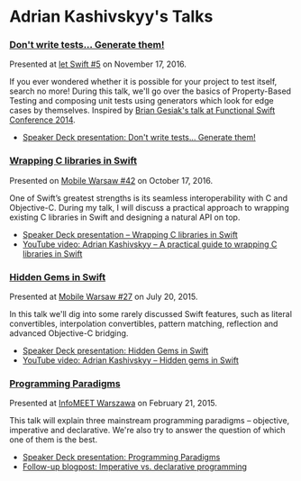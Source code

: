 # Adrian Kashivskyy's Talks

### [Don't write tests... Generate them!](swiftcheck)

Presented at [let Swift #5](https://www.facebook.com/events/1769082693354650/) on November 17, 2016.

If you ever wondered whether it is possible for your project to test itself, search no more! During this talk, we'll go over the basics of Property-Based Testing and composing unit tests using generators which look for edge cases by themselves. Inspired by [Brian Gesiak's talk at Functional Swift Conference 2014](http://2014.funswiftconf.com/speakers/brian.html).

- [Speaker Deck presentation: Don't write tests... Generate them!](https://speakerdeck.com/akashivskyy/dont-write-tests-dot-dot-dot-generate-them)

### [Wrapping C libraries in Swift](c-libs-in-swift)

Presented on [Mobile Warsaw #42](http://mobile-warsaw.pl/meetup_042.html) on October 17, 2016.

One of Swift’s greatest strengths is its seamless interoperability with C and Objective-C. During my talk, I will discuss a practical approach to wrapping existing C libraries in Swift and designing a natural API on top.

- [Speaker Deck presentation – Wrapping C libraries in Swift](https://speakerdeck.com/akashivskyy/wrapping-c-libraries-in-swift)
- [YouTube video: Adrian Kashivskyy – A practical guide to wrapping C libraries in Swift](https://www.youtube.com/watch?v=XOtGbFQv5Wg)

### [Hidden Gems in Swift](hidden-gems-in-swift)

Presented at [Mobile Warsaw #27](http://www.meetup.com/Mobile-Warsaw/events/223922623/) on July 20, 2015.

In this talk we'll dig into some rarely discussed Swift features, such as literal convertibles, interpolation convertibles, pattern matching, reflection and advanced Objective-C bridging.

- [Speaker Deck presentation: Hidden Gems in Swift](https://speakerdeck.com/akashivskyy/hidden-gems-in-swift)
- [YouTube video: Adrian Kashivskyy – Hidden gems in Swift](https://www.youtube.com/watch?v=NP7PdeZv75w)

### [Programming Paradigms](programming-paradigms)

Presented at [InfoMEET Warszawa](http://novial.pl/infomeet/p/35/infomeet-warszawa) on February 21, 2015.

This talk will explain three mainstream programming paradigms – objective, imperative and declarative. We're also try to answer the question of which one of them is the best.

- [Speaker Deck presentation: Programming Paradigms](https://speakerdeck.com/akashivskyy/programming-paradigms)
- [Follow-up blogpost: Imperative vs. declarative programming](https://netguru.co/blog/imperative-vs-declarative)
